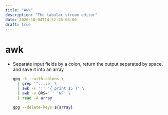 ```yaml
---
title: "Awk"
description: "The tabular stream editor"
date: 2020-10-04T14:52:26-08:00
draft: true
---
```


# awk

* Separate input fields by a colon, return the output separated by space,
  and save it into an array

  ```sh
  gpg -k --with-colons \
    | grep '^...:e' \
    | awk -F ':' '{ print $5 }' \
    | awk -v ORS=' ' 'NF' \
    | read -A array

  gpg --delete-keys ${array}
  ```

